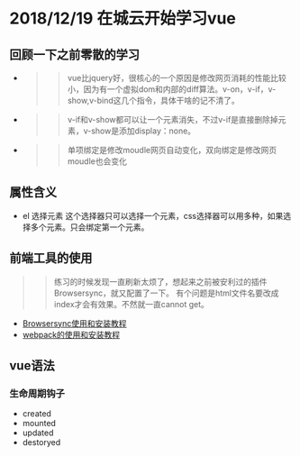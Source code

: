 # 2018/12/19 在城云开始学习vue

## 回顾一下之前零散的学习

* >>vue比jquery好，很核心的一个原因是修改网页消耗的性能比较小，因为有一个虚拟dom和内部的diff算法。v-on，v-if，v-show,v-bind这几个指令，具体干啥的记不清了。
* >>v-if和v-show都可以让一个元素消失，不过v-if是直接删除掉元素，v-show是添加display：none。
* >>单项绑定是修改moudle网页自动变化，双向绑定是修改网页moudle也会变化
  
## 属性含义

* el 选择元素  这个选择器只可以选择一个元素，css选择器可以用多种，如果选择多个元素。只会绑定第一个元素。
  
## 前端工具的使用

>> 练习的时候发现一直刷新太烦了，想起来之前被安利过的插件Browsersync，就又配置了一下。  有个问题是html文件名要改成index才会有效果。不然就一直cannot get。

* [Browsersync使用和安装教程](https://www.cnblogs.com/yesyes/p/6156102.html)
* [webpack的使用和安装教程](https://www.jianshu.com/p/42e11515c10f)
  
## vue语法

### 生命周期钩子

* created
* mounted
* updated
* destoryed